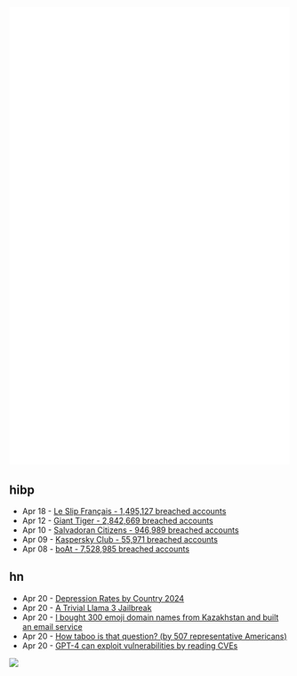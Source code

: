 ![Metrics](https://raw.githubusercontent.com/phixion/phixion/master/metrics.svg)

## hibp

<!--
for https://github.com/phixion/phixion/blob/main/.github/workflows/feeds.yml
-->
<!--START_SECTION:haveibeenpwnd-->
- Apr 18 - [Le Slip Français - 1,495,127 breached accounts](https://haveibeenpwned.com/PwnedWebsites#LeSlipFrancais)
- Apr 12 - [Giant Tiger - 2,842,669 breached accounts](https://haveibeenpwned.com/PwnedWebsites#GiantTiger)
- Apr 10 - [Salvadoran Citizens - 946,989 breached accounts](https://haveibeenpwned.com/PwnedWebsites#SalvadoranCitizens)
- Apr 09 - [Kaspersky Club - 55,971 breached accounts](https://haveibeenpwned.com/PwnedWebsites#KasperskyClub)
- Apr 08 - [boAt - 7,528,985 breached accounts](https://haveibeenpwned.com/PwnedWebsites#boAt)
<!--END_SECTION:haveibeenpwnd-->

## hn

<!--
for https://github.com/phixion/phixion/blob/main/.github/workflows/feeds.yml
-->
<!--START_SECTION:hn-->
- Apr 20 - [Depression Rates by Country 2024](https://worldpopulationreview.com/country-rankings/depression-rates-by-country)
- Apr 20 - [A Trivial Llama 3 Jailbreak](https://github.com/haizelabs/llama3-jailbreak)
- Apr 20 - [I bought 300 emoji domain names from Kazakhstan and built an email service](https://tinyprojects.dev/projects/mailoji)
- Apr 20 - [How taboo is that question? (by 507 representative Americans)](https://openpsych.net/paper/77/)
- Apr 20 - [GPT-4 can exploit vulnerabilities by reading CVEs](https://www.theregister.com/2024/04/17/gpt4_can_exploit_real_vulnerabilities/)
<!--END_SECTION:hn-->

<!--
for https://yhype.me
-->
![](https://hit.yhype.me/github/profile?user_id=13013670)
